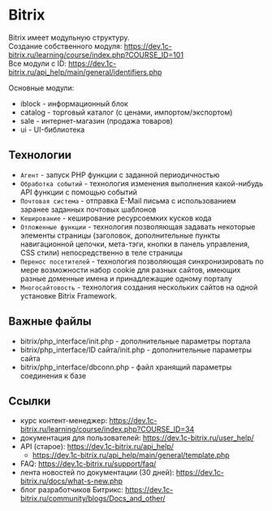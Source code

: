 # Bitrix
Bitrix имеет модульную структуру.  
Создание собственного модуля: https://dev.1c-bitrix.ru/learning/course/index.php?COURSE_ID=101  
Все модули с ID: https://dev.1c-bitrix.ru/api_help/main/general/identifiers.php

Основные модули:
- iblock - информационный блок
- catalog - торговый каталог (с ценами, импортом/экспортом)
- sale - интернет-магазин (продажа товаров)
- ui - UI-библиотека

## Технологии
- `Агент` - запуск PHP функции с заданной периодичностью
- `Обработка событий` - технология изменения выполнения какой-нибудь API функции с помощью событий
- `Почтовая система` - отправка E-Mail письма с использованием заранее заданных почтовых шаблонов
- `Кеширование` - кеширование ресурсоемких кусков кода
- `Отложенные функции` - технология позволяющая задавать некоторые элементы страницы (заголовок, дополнительные пункты навигационной цепочки, мета-тэги, кнопки в панель управления, CSS стили) непосредственно в теле страницы
- `Перенос посетителей` - технология позволяющая синхронизировать по мере возможности набор cookie для разных сайтов, имеющих разные доменные имена и принадлежащие одному порталу
- `Многосайтовость` - технология создания нескольких сайтов на одной установке Bitrix Framework.

## Важные файлы
- bitrix/php_interface/init.php - дополнительные параметры портала
- bitrix/php_interface/ID сайта/init.php - дополнительные параметры сайта
- bitrix/php_interface/dbconn.php - файл хранящий параметры соединения к базе

## Ссылки
- курс контент-менеджер: https://dev.1c-bitrix.ru/learning/course/index.php?COURSE_ID=34
- документация для пользователей: https://dev.1c-bitrix.ru/user_help/
- API (старое): https://dev.1c-bitrix.ru/api_help/
    - https://dev.1c-bitrix.ru/api_help/main/general/template.php
- FAQ: https://dev.1c-bitrix.ru/support/faq/
- лента новостей по документации (30 дней): https://dev.1c-bitrix.ru/docs/what-s-new.php
- блог разработчиков Битрикс: https://dev.1c-bitrix.ru/community/blogs/Docs_and_other/
